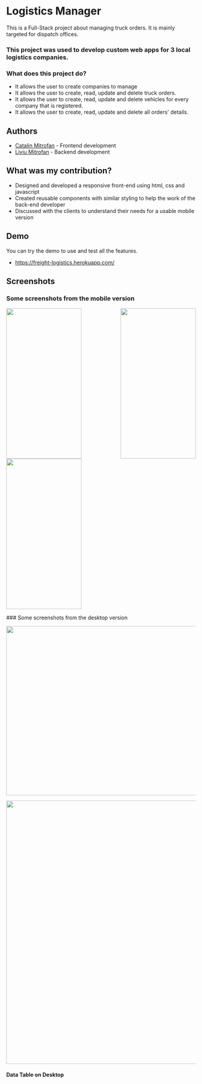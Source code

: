 # Logistics Manager

This is a Full-Stack project about managing truck orders. It is mainly targeted for dispatch offices.  
### This project was used to develop custom web apps for 3 local logistics companies. 
### What does this project do?
- It allows the user to create companies to manage
- It allows the user to create, read, update and delete truck orders.
- It allows the user to create, read, update and delete vehicles for every company that is registered.
- It allows the user to create, read, update and delete all orders' details.

## Authors

- [Catalin Mitrofan](https://github.com/Mitrogun) - Frontend development
- [Liviu Mitrofan](https://github.com/Liviujmk) - Backend development

## What was my contribution?

- Designed and developed a responsive front-end using html, css and javascript
- Created reusable components with similar styling to help the work of the back-end developer  
- Discussed with the clients to understand their needs for a usable mobile version

## Demo
You can try the demo to use and test all the features.
- https://freight-logistics.herokuapp.com/

## Screenshots
   ### Some screenshots from the mobile version

<p>
   <img align="left" src="https://user-images.githubusercontent.com/92033795/204138604-7bffb68a-46d1-41f0-b30d-451323510e2b.jpeg" width="200" height="400" />
   <img align="right" src="https://user-images.githubusercontent.com/92033795/204138601-b9bb7fbe-518b-43ba-bd45-6c6d1c6c8775.jpeg" width="200" height="400" />
   <img align="center" src="https://user-images.githubusercontent.com/92033795/204138599-d089bd7e-ae21-43e2-bd02-f5902d4a9abc.jpeg" width="200" height="400" />
</p>
  ### Some screenshots from the desktop version

<p align="left" >
  <img src="https://user-images.githubusercontent.com/92033795/204139766-45824deb-827d-4983-b7d1-bc44b27d4b54.jpg" width="600" height="450" />
</p>
<img align="center" src="https://user-images.githubusercontent.com/92033795/204138593-5a8824b5-8eb4-4b2e-9f8c-48fa5715ff87.jpg" width="950" height="700" />

#### Data Table on Desktop



